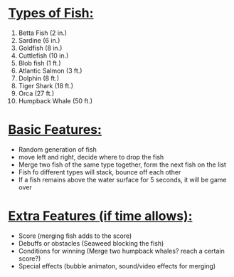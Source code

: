 # <ins> Types of Fish:</ins>
1. Betta Fish (2 in.)
2. Sardine (6 in.)
3. Goldfish (8 in.)
4. Cuttlefish (10 in.)
5. Blob fish (1 ft.)
6. Atlantic Salmon (3 ft.)
7. Dolphin (8 ft.)
8. Tiger Shark (18 ft.)
9. Orca (27 ft.)
10. Humpback Whale (50 ft.)

# <ins> Basic Features:</ins>

- Random generation of fish
- move left and right, decide where to drop the fish
- Merge two fish of the same type together, form the next fish on the list
- Fish fo different types will stack, bounce off each other
- If a fish remains above the water surface for 5 seconds, it will be game over

# <ins> Extra Features (if time allows):</ins>
- Score (merging fish adds to the score)
- Debuffs or obstacles (Seaweed blocking the fish)
- Conditions for winning (Merge two humpback whales? reach a certain score?)
- Special effects (bubble animaton, sound/video effects for merging)
